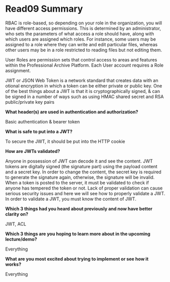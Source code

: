 # Read09 Summary

RBAC is role-based, so depending on your role in the organization, you will have different access permissions. This is determined by an administrator, who sets the parameters of what access a role should have, along with which users are assigned which roles. For instance, some users may be assigned to a role where they can write and edit particular files, whereas other users may be in a role restricted to reading files but not editing them.

User Roles are permission sets that control access to areas and features within the Professional Archive Platform. Each User account requires a Role assignment.

JWT or JSON Web Token is a network standard that creates data with an otional encryption in which a token can be either private or public key. One of the best things about a JWT is that it is cryptographically signed, & can be signed in a number of ways such as using HMAC shared secret and RSA public/private key pairs

**What header(s) are used in authentication and authorization?**

Basic authentication & bearer token


**What is safe to put into a JWT?**

To secure the JWT, it should be put into the HTTP cookie

**How are JWTs validated?**

Anyone in possession of JWT can decode it and see the content. JWT tokens are digitally signed (the signature part) using the payload content and a secret key. In order to change the content, the secret key is required to generate the signature again, otherwise, the signature will be invalid. When a token is posted to the server, it must be validated to check if anyone has tempered the token or not. Lack of proper validation can cause serious security issues and here we will see how to properly validate a JWT. In order to validate a JWT, you must know the content of JWT.

**Which 3 things had you heard about previously and now have better clarity on?**

JWT, ACL

**Which 3 things are you hoping to learn more about in the upcoming lecture/demo?**

Everything

**What are you most excited about trying to implement or see how it works?**

Everything